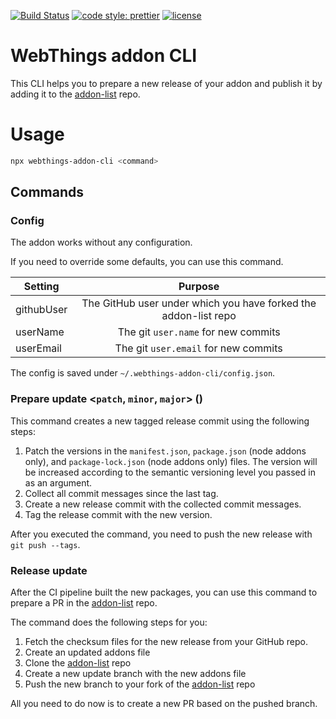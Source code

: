 [![Build Status](https://github.com/tim-hellhake/webthings-addon-cli/workflows/Build/badge.svg)](https://github.com/tim-hellhake/webthings-addon-cli/actions?query=workflow%3ABuild)
[![code style: prettier](https://img.shields.io/badge/code_style-prettier-ff69b4.svg?style=flat-square)](https://github.com/prettier/prettier)
[![license](https://img.shields.io/badge/license-MPL--2.0-blue.svg)](LICENSE)

# WebThings addon CLI

This CLI helps you to prepare a new release of your addon and publish it by adding it to the [addon-list](https://github.com/WebThingsIO/addon-list) repo.

# Usage

```bash
npx webthings-addon-cli <command>
```

## Commands

### Config

The addon works without any configuration.

If you need to override some defaults, you can use this command.

| Setting    |                             Purpose                             |
| ---------- | :-------------------------------------------------------------: |
| githubUser | The GitHub user under which you have forked the addon-list repo |
| userName   |               The git `user.name` for new commits               |
| userEmail  |              The git `user.email` for new commits               |

The config is saved under `~/.webthings-addon-cli/config.json`.

### Prepare update <`patch`, `minor`, `major`> (<postfix>)

This command creates a new tagged release commit using the following steps:

1. Patch the versions in the `manifest.json`, `package.json` (node addons only), and `package-lock.json` (node addons only) files. The version will be increased according to the semantic versioning level you passed in as an argument.
2. Collect all commit messages since the last tag.
3. Create a new release commit with the collected commit messages.
4. Tag the release commit with the new version.

After you executed the command, you need to push the new release with `git push --tags`.

### Release update

After the CI pipeline built the new packages, you can use this command to prepare a PR in the [addon-list](https://github.com/WebThingsIO/addon-list) repo.

The command does the following steps for you:

1. Fetch the checksum files for the new release from your GitHub repo.
2. Create an updated addons file
3. Clone the [addon-list](https://github.com/WebThingsIO/addon-list) repo
4. Create a new update branch with the new addons file
5. Push the new branch to your fork of the [addon-list](https://github.com/WebThingsIO/addon-list) repo

All you need to do now is to create a new PR based on the pushed branch.
